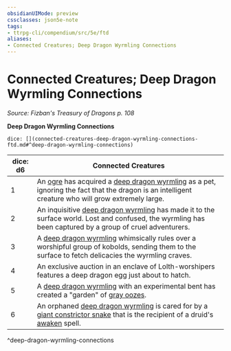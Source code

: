 ```yaml
---
obsidianUIMode: preview
cssclasses: json5e-note
tags:
- ttrpg-cli/compendium/src/5e/ftd
aliases:
- Connected Creatures; Deep Dragon Wyrmling Connections
---
```

# Connected Creatures; Deep Dragon Wyrmling Connections
*Source: Fizban's Treasury of Dragons p. 108* 

**Deep Dragon Wyrmling Connections**

`dice: [](connected-creatures-deep-dragon-wyrmling-connections-ftd.md#^deep-dragon-wyrmling-connections)`

| dice: d6 | Connected Creatures |
|----------|---------------------|
| 1 | An [ogre](/3-Mechanics/CLI/Compendium/bestiary/giant/ogre.md) has acquired a [deep dragon wyrmling](/3-Mechanics/CLI/Compendium/bestiary/dragon/deep-dragon-wyrmling-ftd.md) as a pet, ignoring the fact that the dragon is an intelligent creature who will grow extremely large. |
| 2 | An inquisitive [deep dragon wyrmling](/3-Mechanics/CLI/Compendium/bestiary/dragon/deep-dragon-wyrmling-ftd.md) has made it to the surface world. Lost and confused, the wyrmling has been captured by a group of cruel adventurers. |
| 3 | A [deep dragon wyrmling](/3-Mechanics/CLI/Compendium/bestiary/dragon/deep-dragon-wyrmling-ftd.md) whimsically rules over a worshipful group of kobolds, sending them to the surface to fetch delicacies the wyrmling craves. |
| 4 | An exclusive auction in an enclave of Lolth-worshipers features a deep dragon egg just about to hatch. |
| 5 | A [deep dragon wyrmling](/3-Mechanics/CLI/Compendium/bestiary/dragon/deep-dragon-wyrmling-ftd.md) with an experimental bent has created a "garden" of [gray oozes](/3-Mechanics/CLI/Compendium/bestiary/ooze/gray-ooze.md). |
| 6 | An orphaned [deep dragon wyrmling](/3-Mechanics/CLI/Compendium/bestiary/dragon/deep-dragon-wyrmling-ftd.md) is cared for by a [giant constrictor snake](/3-Mechanics/CLI/Compendium/bestiary/beast/giant-constrictor-snake.md) that is the recipient of a druid's [awaken](/3-Mechanics/CLI/Compendium/spells/awaken.md) spell. |
^deep-dragon-wyrmling-connections